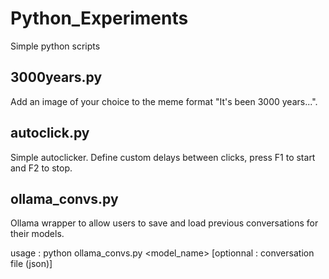 # Python_Experiments
 Simple python scripts

## 3000years.py

Add an image of your choice to the meme format "It's been 3000 years...".

## autoclick.py

Simple autoclicker. Define custom delays between clicks, press F1 to start and F2 to stop.

## ollama_convs.py

Ollama wrapper to allow users to save and load previous conversations for their models.

usage : python ollama_convs.py <model_name> [optionnal : conversation file (json)]